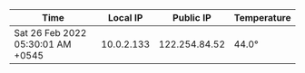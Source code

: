 | Time     | Local IP | Public IP | Temperature |
| ----------- | ----------- | ----------- | ----------- |
| Sat 26 Feb 2022 05:30:01 AM +0545      | 10.0.2.133     | 122.254.84.52  | 44.0° |

